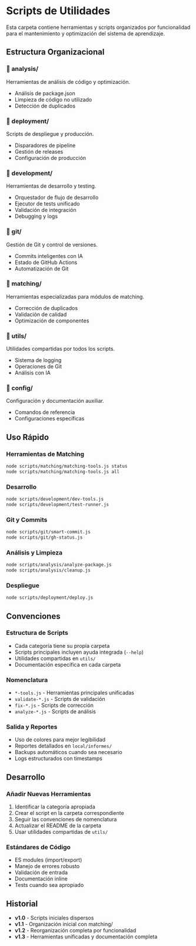 # Scripts de Utilidades

Esta carpeta contiene herramientas y scripts organizados por funcionalidad para el mantenimiento y optimización del sistema de aprendizaje.

## Estructura Organizacional

### 📁 analysis/
Herramientas de análisis de código y optimización.
- Análisis de package.json
- Limpieza de código no utilizado
- Detección de duplicados

### 📁 deployment/
Scripts de despliegue y producción.
- Disparadores de pipeline
- Gestión de releases
- Configuración de producción

### 📁 development/
Herramientas de desarrollo y testing.
- Orquestador de flujo de desarrollo
- Ejecutor de tests unificado
- Validación de integración
- Debugging y logs

### 📁 git/
Gestión de Git y control de versiones.
- Commits inteligentes con IA
- Estado de GitHub Actions
- Automatización de Git

### 📁 matching/
Herramientas especializadas para módulos de matching.
- Corrección de duplicados
- Validación de calidad
- Optimización de componentes

### 📁 utils/
Utilidades compartidas por todos los scripts.
- Sistema de logging
- Operaciones de Git
- Análisis con IA

### 📁 config/
Configuración y documentación auxiliar.
- Comandos de referencia
- Configuraciones específicas

## Uso Rápido

### Herramientas de Matching
```bash
node scripts/matching/matching-tools.js status
node scripts/matching/matching-tools.js all
```

### Desarrollo
```bash
node scripts/development/dev-tools.js
node scripts/development/test-runner.js
```

### Git y Commits
```bash
node scripts/git/smart-commit.js
node scripts/git/gh-status.js
```

### Análisis y Limpieza
```bash
node scripts/analysis/analyze-package.js
node scripts/analysis/cleanup.js
```

### Despliegue
```bash
node scripts/deployment/deploy.js
```

## Convenciones

### Estructura de Scripts
- Cada categoría tiene su propia carpeta
- Scripts principales incluyen ayuda integrada (`--help`)
- Utilidades compartidas en `utils/`
- Documentación específica en cada carpeta

### Nomenclatura
- `*-tools.js` - Herramientas principales unificadas
- `validate-*.js` - Scripts de validación
- `fix-*.js` - Scripts de corrección
- `analyze-*.js` - Scripts de análisis

### Salida y Reportes
- Uso de colores para mejor legibilidad
- Reportes detallados en `local/informes/`
- Backups automáticos cuando sea necesario
- Logs estructurados con timestamps

## Desarrollo

### Añadir Nuevas Herramientas
1. Identificar la categoría apropiada
2. Crear el script en la carpeta correspondiente
3. Seguir las convenciones de nomenclatura
4. Actualizar el README de la carpeta
5. Usar utilidades compartidas de `utils/`

### Estándares de Código
- ES modules (import/export)
- Manejo de errores robusto
- Validación de entrada
- Documentación inline
- Tests cuando sea apropiado

## Historial

- **v1.0** - Scripts iniciales dispersos
- **v1.1** - Organización inicial con matching/
- **v1.2** - Reorganización completa por funcionalidad
- **v1.3** - Herramientas unificadas y documentación completa
